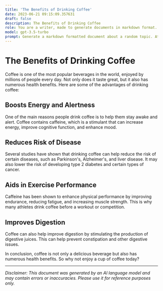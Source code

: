 ```yaml
---
title: 'The Benefits of Drinking Coffee'
date: 2023-06-21 09:15:09.357631
draft: false
description: The Benefits of Drinking Coffee
role: You are a writer, made to generate documents in markdown format. It is very important that all of the documents you generate are in valid markdown format.
model: gpt-3.5-turbo
prompt: Generate a markdown formatted document about a random topic. At the bottom, include a disclaimer explaining that the document was generated by you. The first line of the document should be the title. Make sure that the entire document is in proper markdown format, using a mix of various tags to make the document visually appealing.
---
```


# The Benefits of Drinking Coffee

Coffee is one of the most popular beverages in the world, enjoyed by millions of people every day. Not only does it taste great, but it also has numerous health benefits. Here are some of the advantages of drinking coffee:

## Boosts Energy and Alertness

One of the main reasons people drink coffee is to help them stay awake and alert. Coffee contains caffeine, which is a stimulant that can increase energy, improve cognitive function, and enhance mood.

## Reduces Risk of Disease

Several studies have shown that drinking coffee can help reduce the risk of certain diseases, such as Parkinson's, Alzheimer's, and liver disease. It may also lower the risk of developing type 2 diabetes and certain types of cancer.

## Aids in Exercise Performance

Caffeine has been shown to enhance physical performance by improving endurance, reducing fatigue, and increasing muscle strength. This is why many athletes drink coffee before a workout or competition.

## Improves Digestion

Coffee can also help improve digestion by stimulating the production of digestive juices. This can help prevent constipation and other digestive issues.

In conclusion, coffee is not only a delicious beverage but also has numerous health benefits. So why not enjoy a cup of coffee today?

---

*Disclaimer: This document was generated by an AI language model and may contain errors or inaccuracies. Please use it for reference purposes only.*